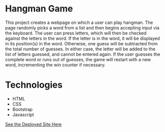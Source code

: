 # Hangman Game

This project creates a webpage on which a user can play hangman. The page randomly picks a word from a list and then begins accepting input via the keyboard. The user can press letters, which will then be checked against the letters in the word. If the letter is in the word, it will be displayed in its position(s) in the word. Otherwise, one guess will be subtracted from the total number of guesses. In either case, the letter will be added to the list of letters guessed, and cannot be entered again. If the user guesses the complete word or runs out of guesses, the game will restart with a new word, incrementing the win counter if necessary.

# Technologies
* HTML
* CSS
* Bootstrap
* Javascript

[See the Deployed Site Here](https://tsberry.github.io/Hangman-Game)